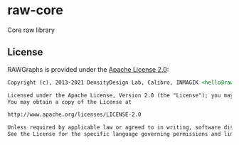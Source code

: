 # raw-core
Core raw library

## License

RAWGraphs is provided under the [Apache License 2.0](https://github.com/rawgraphs/rawgraphs-frontend/blob/master/LICENSE):

```markdown
Copyright (c), 2013-2021 DensityDesign Lab, Calibro, INMAGIK <hello@rawgraphs.io>

Licensed under the Apache License, Version 2.0 (the "License"); you may not use this file except in compliance with the License.
You may obtain a copy of the License at

http://www.apache.org/licenses/LICENSE-2.0

Unless required by applicable law or agreed to in writing, software distributed under the License is distributed on an "AS IS" BASIS, WITHOUT WARRANTIES OR CONDITIONS OF ANY KIND, either express or implied.
See the License for the specific language governing permissions and limitations under the License.
```

